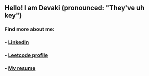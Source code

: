 ﻿## Hello! I am Devaki (pronounced: "They've uh key")

### Find more about me:
### - [LinkedIn](https://www.linkedin.com/in/devaki-v-devi-69629b154) <br>
### - [Leetcode profile](https://leetcode.com/u/devaki19/) <br>
### - [My resume](https://drive.google.com/file/d/1YyWOdqo9DQBUhYCRXRBv7qGzT56K_tcE/view?usp=sharing) <br>
 
